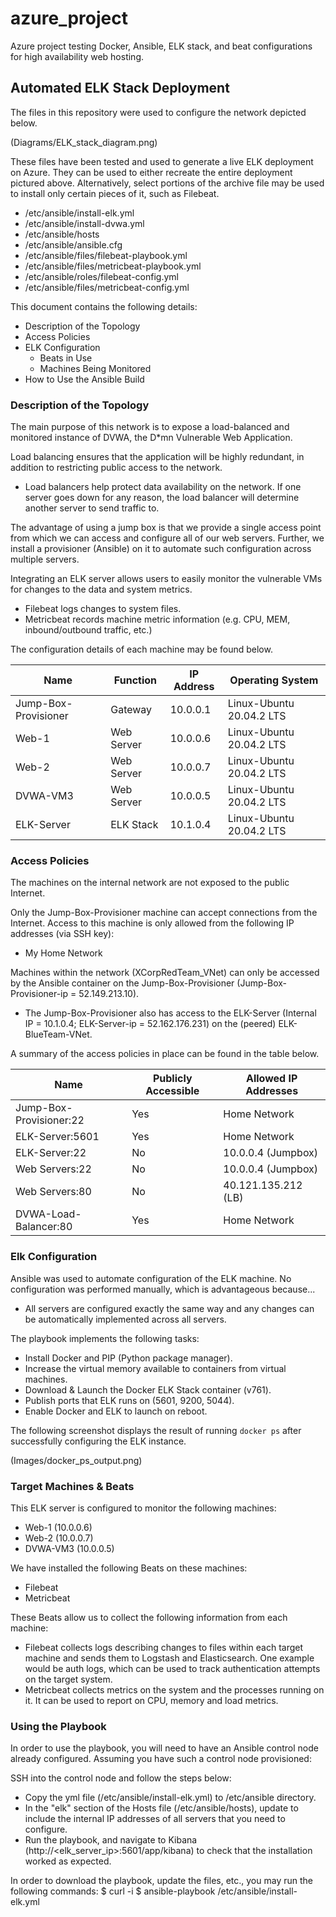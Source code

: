 # azure_project
Azure project testing Docker, Ansible, ELK stack, and beat configurations for high availability web hosting.

## Automated ELK Stack Deployment

The files in this repository were used to configure the network depicted below.

(Diagrams/ELK_stack_diagram.png)

These files have been tested and used to generate a live ELK deployment on Azure. They can be used to either recreate the entire deployment pictured above. Alternatively, select portions of the archive file may be used to install only certain pieces of it, such as Filebeat.

  - /etc/ansible/install-elk.yml
  - /etc/ansible/install-dvwa.yml
  - /etc/ansible/hosts
  - /etc/ansible/ansible.cfg
  - /etc/ansible/files/filebeat-playbook.yml
  - /etc/ansible/files/metricbeat-playbook.yml
  - /etc/ansible/roles/filebeat-config.yml
  - /etc/ansible/files/metricbeat-config.yml

This document contains the following details:
- Description of the Topology
- Access Policies
- ELK Configuration
  - Beats in Use
  - Machines Being Monitored
- How to Use the Ansible Build


### Description of the Topology

The main purpose of this network is to expose a load-balanced and monitored instance of DVWA, the D*mn Vulnerable Web Application.

Load balancing ensures that the application will be highly redundant, in addition to restricting public access to the network.
- Load balancers help protect data availability on the network. If one server goes down for any reason, the load balancer will determine another server to send traffic to.

The advantage of using a jump box is that we provide a single access point from which we can access and configure all of our web servers. Further, we install a provisioner (Ansible) on it to automate such configuration across multiple servers.

Integrating an ELK server allows users to easily monitor the vulnerable VMs for changes to the data and system metrics.
- Filebeat logs changes to system files.
- Metricbeat records machine metric information (e.g. CPU, MEM, inbound/outbound traffic, etc.)

The configuration details of each machine may be found below.

| Name                 | Function   | IP Address | Operating System         |
|----------------------|------------|------------|--------------------------|
| Jump-Box-Provisioner | Gateway    | 10.0.0.1   | Linux-Ubuntu 20.04.2 LTS |
| Web-1                | Web Server | 10.0.0.6   | Linux-Ubuntu 20.04.2 LTS |                  
| Web-2                | Web Server | 10.0.0.7   | Linux-Ubuntu 20.04.2 LTS |
| DVWA-VM3             | Web Server | 10.0.0.5   | Linux-Ubuntu 20.04.2 LTS |
| ELK-Server           | ELK Stack  | 10.1.0.4   | Linux-Ubuntu 20.04.2 LTS |

### Access Policies

The machines on the internal network are not exposed to the public Internet. 

Only the Jump-Box-Provisioner machine can accept connections from the Internet. Access to this machine is only allowed from the following IP addresses (via SSH key):
- My Home Network

Machines within the network (XCorpRedTeam_VNet) can only be accessed by the Ansible container on the Jump-Box-Provisioner (Jump-Box-Provisioner-ip = 52.149.213.10).
- The Jump-Box-Provisioner also has access to the ELK-Server (Internal IP = 10.1.0.4; ELK-Server-ip = 52.162.176.231) on the (peered) ELK-BlueTeam-VNet.

A summary of the access policies in place can be found in the table below.

| Name                    | Publicly Accessible | Allowed IP Addresses |
|-------------------------|---------------------|----------------------|
| Jump-Box-Provisioner:22 | Yes                 | Home Network         |
| ELK-Server:5601         | Yes                 | Home Network         |
| ELK-Server:22           | No                  | 10.0.0.4 (Jumpbox)   |
| Web Servers:22          | No                  | 10.0.0.4 (Jumpbox)   |
| Web Servers:80          | No                  | 40.121.135.212 (LB)  |
| DVWA-Load-Balancer:80   | Yes                 | Home Network         |


### Elk Configuration

Ansible was used to automate configuration of the ELK machine. No configuration was performed manually, which is advantageous because...
- All servers are configured exactly the same way and any changes can be automatically implemented across all servers.

The playbook implements the following tasks:
- Install Docker and PIP (Python package manager).
- Increase the virtual memory available to containers from virtual machines.
- Download & Launch the Docker ELK Stack container (v761).
- Publish ports that ELK runs on (5601, 9200, 5044).
- Enable Docker and ELK to launch on reboot.

The following screenshot displays the result of running `docker ps` after successfully configuring the ELK instance.

(Images/docker_ps_output.png)

### Target Machines & Beats
This ELK server is configured to monitor the following machines:
- Web-1 (10.0.0.6)
- Web-2 (10.0.0.7)
- DVWA-VM3 (10.0.0.5)

We have installed the following Beats on these machines:
- Filebeat
- Metricbeat

These Beats allow us to collect the following information from each machine:
- Filebeat collects logs describing changes to files within each target machine and sends them to Logstash and Elasticsearch. One example would be auth logs, which can be used to track authentication attempts on the target system.
- Metricbeat collects metrics on the system and the processes running on it. It can be used to report on CPU, memory and load metrics.

### Using the Playbook
In order to use the playbook, you will need to have an Ansible control node already configured. Assuming you have such a control node provisioned: 

SSH into the control node and follow the steps below:
- Copy the yml file (/etc/ansible/install-elk.yml) to /etc/ansible directory.
- In the "elk" section of the Hosts file (/etc/ansible/hosts), update to include the internal IP addresses of all servers that you need to configure.
- Run the playbook, and navigate to Kibana (http://<elk_server_ip>:5601/app/kibana) to check that the installation worked as expected.


In order to download the playbook, update the files, etc., you may run the following commands:
$ curl -i 
$ ansible-playbook /etc/ansible/install-elk.yml
